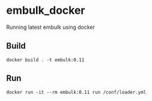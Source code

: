 # embulk_docker
Running latest embulk using docker

## Build
`docker build . -t embulk:0.11`

## Run
`docker run -it --rm embulk:0.11 run /conf/loader.yml`
